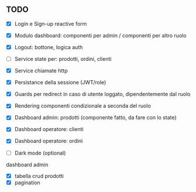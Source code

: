 ## TODO

- [x] Login e Sign-up reactive form


- [x] Modulo dashboard: componenti per admin / componenti per altro ruolo

- [x] Logout: bottone, logica auth

- [ ] Service state per: prodotti, ordini, clienti
- [x] Service chiamate http
- [x] Persistance della sessione (JWT/role)


- [x] Guards per redirect in caso di utente loggato, dipendentemente dal ruolo
- [x] Rendering componenti condizionale a seconda del ruolo


- [x] Dashboard admin: prodotti (componente fatto, da fare con lo state)
- [x] Dashboard operatore: clienti
- [x] Dashboard operatore: ordini


- [ ] Dark mode (optional)



dashboard admin
- [x] tabella crud prodotti
- [x] pagination
